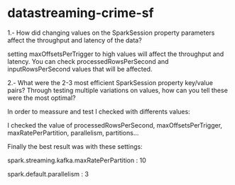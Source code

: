 # datastreaming-crime-sf

1.- How did changing values on the SparkSession property parameters affect the throughput and latency of the data?

setting maxOffsetsPerTrigger to high values will affect the throughput and latency. 
You can check processedRowsPerSecond and inputRowsPerSecond values that will be affected.

2.- What were the 2-3 most efficient SparkSession property key/value pairs? Through testing multiple variations on values, how can you tell these were the most optimal?

In order to meassure  and test I checked with differents values:

I checked the value of processedRowsPerSecond, maxOffsetsPerTrigger, maxRatePerPartition, parallelism, partitions...

Finally the best result was with these settings:

spark.streaming.kafka.maxRatePerPartition : 10

spark.default.parallelism : 3
